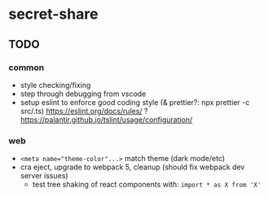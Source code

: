 # secret-share

## TODO
### common
- style checking/fixing
- step through debugging from vscode
- setup eslint to enforce good coding style (& prettier?: npx prettier -c src/.ts)
    https://eslint.org/docs/rules/
    ? https://palantir.github.io/tslint/usage/configuration/
### web
- `<meta name="theme-color"...>` match theme (dark mode/etc)
- cra eject, upgrade to webpack 5, cleanup (should fix webpack dev server issues)
    - test tree shaking of react components with: `import * as X from 'X'`
